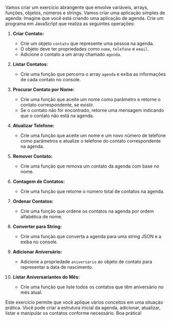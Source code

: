 


Vamos criar um exercício abrangente que envolve variáveis, arrays, funções, objetos, números e strings. Vamos criar uma aplicação simples de agenda:
Imagine que você está criando uma aplicação de agenda. Crie um programa em JavaScript que realiza as seguintes operações:

1. **Criar Contato:**
    - Crie um objeto `contato` que represente uma pessoa na agenda.
    - O objeto deve ter propriedades como `nome`, `telefone` e `email`.
    - Adicione o contato a um array chamado `agenda`.


2. **Listar Contatos:**
    - Crie uma função que percorra o array `agenda` e exiba as informações de cada contato no console.


3. **Procurar Contato por Nome:**
    - Crie uma função que aceite um nome como parâmetro e retorne o contato correspondente, se existir.
    - Se o contato não for encontrado, retorne uma mensagem indicando que o contato não está na agenda.


4. **Atualizar Telefone:**
    - Crie uma função que aceite um nome e um novo número de telefone como parâmetros e atualize o telefone do contato correspondente na agenda.


5. **Remover Contato:**
    - Crie uma função que remova um contato da agenda com base no nome.


6. **Contagem de Contatos:**
    - Crie uma função que retorne o número total de contatos na agenda.


7. **Ordenar Contatos:**
    - Crie uma função que ordene os contatos na agenda por ordem alfabética de nome.


8. **Converter para String:**
    - Crie uma função que converta a agenda para uma string JSON e a exiba no console.


9. **Adicionar Aniversário:**
    - Adicione a propriedade `aniversario` ao objeto de contato para representar a data de nascimento.


10. **Listar Aniversariantes do Mês:**
    - Crie uma função que liste todos os contatos que têm aniversário no mês atual.

Este exercício permite que você aplique vários conceitos em uma situação prática. Você pode criar a estrutura inicial da agenda, adicionar, atualizar, listar e manipular os contatos conforme necessário. Boa prática!